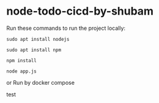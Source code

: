 # node-todo-cicd-by-shubam

Run these commands to run the project locally:


`sudo apt install nodejs`


`sudo apt install npm`


`npm install`

`node app.js`

or Run by docker compose

test

